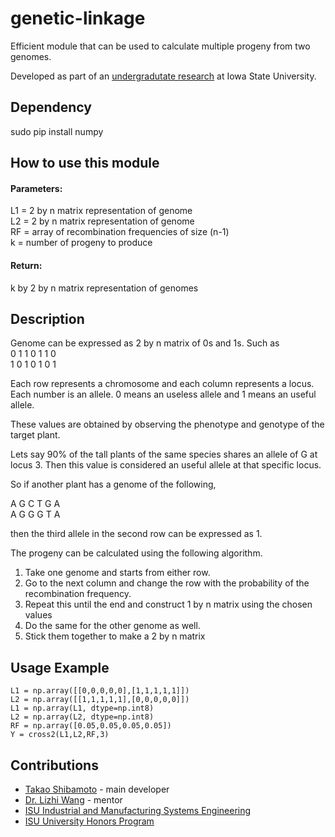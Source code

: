 # genetic-linkage

Efficient module that can be used to calculate multiple progeny from two genomes.

Developed as part of an [undergradutate research](http://lib.dr.iastate.edu/undergradresearch_symposium/2017/presentations/82/) at Iowa State University.

## Dependency

sudo pip install numpy

## How to use this module

#### Parameters:

L1 = 2 by n matrix representation of genome<br>
L2 = 2 by n matrix representation of genome<br>
RF = array of recombination frequencies of size (n-1) <br>
k  = number of progeny to produce<br>

#### Return:

k by 2 by n matrix representation of genomes

## Description

Genome can be expressed as 2 by n matrix of 0s and 1s.  Such as <br>
0 1 1 0 1 1 0<br>
1 0 1 0 1 0 1<br>

Each row represents a chromosome and each column represents a locus. Each number is an allele. 0 means an useless allele and 1 means an useful allele.

These values are obtained by observing the phenotype and genotype of the target plant.

Lets say 90% of the tall plants of the same species shares an allele of G at locus 3. Then this value is considered an useful allele at that specific locus.

So if another plant has a genome of the following,

A G C T G A<br>
A G G G T A

then the third allele in the second row can be expressed as 1.

The progeny can be calculated using the following algorithm.

1. Take one genome and starts from either row. 
2. Go to the next column and change the row with the probability of the recombination frequency.
3. Repeat this until the end and construct 1 by n matrix using the chosen values
4. Do the same for the other genome as well.
5. Stick them together to make a 2 by n matrix

## Usage Example

	L1 = np.array([[0,0,0,0,0],[1,1,1,1,1]])
	L2 = np.array([[1,1,1,1,1],[0,0,0,0,0]])
	L1 = np.array(L1, dtype=np.int8)
	L2 = np.array(L2, dtype=np.int8)
	RF = np.array([0.05,0.05,0.05,0.05])
	Y = cross2(L1,L2,RF,3)

## Contributions

- [Takao Shibamoto](https://github.com/takao42) - main developer
- [Dr. Lizhi Wang](https://www.imse.iastate.edu/directory/faculty/lizhi-wang/) - mentor
- [ISU Industrial and Manufacturing Systems Engineering](https://www.imse.iastate.edu/)
- [ISU University Honors Program](https://www.honors.iastate.edu/)
